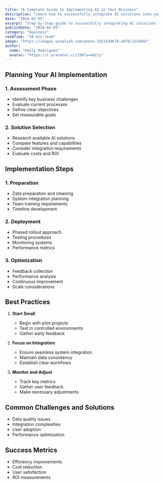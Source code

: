 ```yaml
---
title: "A Complete Guide to Implementing AI in Your Business"
description: "Learn how to successfully integrate AI solutions into your business operations with this comprehensive guide."
date: "2024-02-05"
excerpt: "Step-by-step guide to successfully integrating AI solutions into your business operations, from planning to execution."
publishDate: "2024-02-05"
category: "Business"
readTime: "10 min read"
image: "https://images.unsplash.com/photo-1551434678-e076c223a692"
author:
  name: "Emily Rodriguez"
  avatar: "https://i.pravatar.cc/150?u=emily"
---
```


## Planning Your AI Implementation

### 1. Assessment Phase
- Identify key business challenges
- Evaluate current processes
- Define clear objectives
- Set measurable goals

### 2. Solution Selection
- Research available AI solutions
- Compare features and capabilities
- Consider integration requirements
- Evaluate costs and ROI

## Implementation Steps

### 1. Preparation
- Data preparation and cleaning
- System integration planning
- Team training requirements
- Timeline development

### 2. Deployment
- Phased rollout approach
- Testing procedures
- Monitoring systems
- Performance metrics

### 3. Optimization
- Feedback collection
- Performance analysis
- Continuous improvement
- Scale considerations

## Best Practices

1. **Start Small**
   - Begin with pilot projects
   - Test in controlled environments
   - Gather early feedback

2. **Focus on Integration**
   - Ensure seamless system integration
   - Maintain data consistency
   - Establish clear workflows

3. **Monitor and Adjust**
   - Track key metrics
   - Gather user feedback
   - Make necessary adjustments

## Common Challenges and Solutions

- Data quality issues
- Integration complexities
- User adoption
- Performance optimization

## Success Metrics

- Efficiency improvements
- Cost reduction
- User satisfaction
- ROI measurements